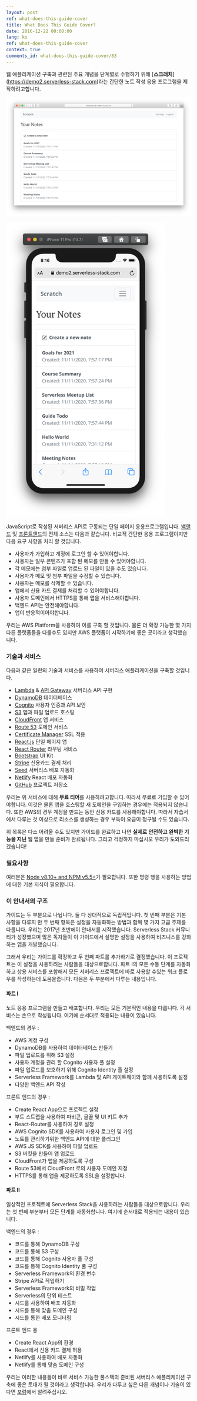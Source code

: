 ```yaml
---
layout: post
ref: what-does-this-guide-cover
title: What Does This Guide Cover?
date: 2016-12-22 00:00:00
lang: ko 
ref: what-does-this-guide-cover
context: true
comments_id: what-does-this-guide-cover/83
---
```


웹 애플리케이션 구축과 관련된 주요 개념을 단계별로 수행하기 위해 [**스크래치**] (https://demo2.serverless-stack.com)라는 간단한 노트 작성 응용 프로그램을 제작하려고합니다.

![완성된 데스크탑 앱 화면](/assets/completed-app-desktop.png)

<img alt="완성된 앱 모바일 화면" src="/assets/completed-app-mobile.png" width="432" />

JavaScript로 작성된 서버리스 API로 구동되는 단일 페이지 응용프로그램입니다. [백앤드]({{site.backend_github_repo}}) 및 [프론트앤드]({{site.frontend_github_repo}})의 전체 소스는 다음과 같습니다. 비교적 간단한 응용 프로그램이지만 다음 요구 사항을 처리 할 것입니다.

- 사용자가 가입하고 계정에 로그인 할 수 있어야합니다.
- 사용자는 일부 콘텐츠가 포함 된 메모를 만들 수 있어야합니다.
- 각 메모에는 첨부 파일로 업로드 된 파일이 있을 수도 있습니다.
- 사용자가 메모 및 첨부 파일을 수정할 수 있습니다.
- 사용자는 메모를 삭제할 수 있습니다.
- 앱에서 신용 카드 결제를 처리할 수 있어야합니다.
- 사용자 도메인에서 HTTPS를 통해 앱을 서비스해야합니다.
- 백엔드 API는 안전해야합니다.
- 앱이 반응적이어야합니다.

우리는 AWS Platform을 사용하여 이를 구축 할 것입니다. 물론 더 확장 가능한 몇 가지 다른 플랫폼들을 다룰수도 있지만 AWS 플랫폼이 시작하기에 좋은 곳이라고 생각했습니다.

### 기술과 서비스

다음과 같은 일련의 기술과 서비스를 사용하여 서버리스 애플리케이션을 구축할 것입니다.

- [Lambda][Lambda] & [API Gateway][APIG] 서버리스 API 구현
- [DynamoDB][DynamoDB] 데이터베이스
- [Cognito][Cognito] 사용자 인증과 API 보안
- [S3][S3] 앱과 파일 업로드 호스팅
- [CloudFront][CF] 앱 서비스
- [Route 53][R53] 도메인 서비스
- [Certificate Manager][CM] SSL 적용
- [React.js][React] 단일 페이지 앱
- [React Router][RR] 라우팅 서비스 
- [Bootstrap][Bootstrap] UI Kit
- [Stripe][Stripe] 신용카드 결제 처리 
- [Seed][Seed] 서버리스 배포 자동화
- [Netlify][Netlify] React 배포 자동화
- [GitHub][GitHub] 프로젝트 저장소

우리는 위 서비스에 대해 **무료 티어**를 사용하려고합니다. 따라서 무료로 가입할 수 있어야합니다. 이것은 물론 앱을 호스팅할 새 도메인을 구입하는 경우에는 적용되지 않습니다. 또한 AWS의 경우 계정을 만드는 동안 신용 카드를 사용해야합니다. 따라서 자습서에서 다루는 것 이상으로 리소스를 생성하는 경우 부득이 요금이 청구될 수도 있습니다.

위 목록은 다소 어려울 수도 있지만 가이드를 완료하고 나면 **실제로** **안전하고**  **완벽한 기능을 지닌** 웹 앱을 만들 준비가 완료됩니다. 그리고 걱정하지 마십시오 우리가 도와드리겠습니다!

### 필요사항 

여러분은 [Node v8.10+ and NPM v5.5+](https://nodejs.org/en/)가 필요합니다. 또한 명령 행을 사용하는 방법에 대한 기본 지식이 필요합니다.

### 이 안내서의 구조 

가이드는 두 부분으로 나뉩니다. 둘 다 상대적으로 독립적입니다. 첫 번째 부분은 기본 사항을 다루지 만 두 번째 항목은 설정을 자동화하는 방법과 함께 몇 가지 고급 주제를 다룹니다. 우리는 2017년 초반에이 안내서를 시작했습니다. Serverless Stack 커뮤니티가 성장했으며 많은 독자들이 이 가이드에서 설명한 설정을 사용하여 비즈니스를 강화하는 앱을 개발했습니다.

그래서 우리는 가이드를 확장하고 두 번째 파트를 추가하기로 결정했습니다. 이 프로젝트는 이 설정을 사용하려는 사람들을 대상으로합니다. 파트 I의 모든 수동 단계를 자동화하고 상용 서비스를 포함해서 모든 서버리스 프로젝트에 바로 사용할 수있는 워크 플로우를 작성하는데 도움을줍니다. 다음은 두 부분에서 다루는 내용입니다.

#### 파트 I

노트 응용 프로그램을 만들고 배포합니다. 우리는 모든 기본적인 내용을 다룹니다. 각 서비스는 손으로 작성됩니다. 여기에 순서대로 적용되는 내용이 있습니다.

백엔드의 경우 :

- AWS 계정 구성
- DynamoDB를 사용하여 데이터베이스 만들기
- 파일 업로드를 위해 S3 설정
- 사용자 계정을 관리 할 Cognito 사용자 풀 설정
- 파일 업로드를 보호하기 위해 Cognito Identity 풀 설정
- Serverless Framework를 Lambda 및 API 게이트웨이와 함께 사용하도록 설정
- 다양한 백엔드 API 작성

프론트 엔드의 경우 :

- Create React App으로 프로젝트 설정
- 부트 스트랩을 사용하여 파비콘, 글꼴 및 UI 키트 추가
- React-Router를 사용하여 경로 설정
- AWS Cognito SDK를 사용하여 사용자 로그인 및 가입
- 노트를 관리하기위한 백엔드 API에 대한 플러그인
- AWS JS SDK를 사용하여 파일 업로드
- S3 버킷을 만들어 앱 업로드
- CloudFront가 앱을 제공하도록 구성
- Route 53에서 CloudFront 로의 사용자 도메인 지정
- HTTPS를 통해 앱을 제공하도록 SSL을 설정합니다.

#### 파트 II

일상적인 프로젝트에 Serverless Stack을 사용하려는 사람들을 대상으로합니다. 우리는 첫 번째 부분부터 모든 단계를 자동화합니다. 여기에 순서대로 적용되는 내용이 있습니다.

백엔드의 경우 :

- 코드를 통해 DynamoDB 구성
- 코드를 통해 S3 구성
- 코드를 통해 Cognito 사용자 풀 구성
- 코드를 통해 Cognito Identity 풀 구성
- Serverless Framework의 환경 변수
- Stripe API로 작업하기
- Serverless Framework의 비밀 작업
- Serverless의 단위 테스트
- 시드를 사용하여 배포 자동화
- 시드를 통해 맞춤 도메인 구성
- 시드를 통한 배포 모니터링

프론트 엔드 용

- Create React App의 환경
- React에서 신용 카드 결제 허용
- Netlify를 사용하여 배포 자동화
- Netlify를 통해 맞춤 도메인 구성

우리는 이러한 내용들이 바로 서비스 가능한 풀스택의 준비된 서버리스 애플리케이션 구축에 좋은 토대가 될 것이라고 생각합니다. 우리가 다루고 싶은 다른 개념이나 기술이 있다면 [포럼]({{site.forum_url}})에서 알려주십시오.

[Cognito]: https://aws.amazon.com/cognito/
[CM]: https://aws.amazon.com/certificate-manager
[R53]: https://aws.amazon.com/route53/
[CF]: https://aws.amazon.com/cloudfront/
[S3]: https://aws.amazon.com/s3/
[Bootstrap]: http://getbootstrap.com
[RR]: https://github.com/ReactTraining/react-router
[React]: https://facebook.github.io/react/
[DynamoDB]: https://aws.amazon.com/dynamodb/
[APIG]: https://aws.amazon.com/api-gateway/
[Lambda]: https://aws.amazon.com/lambda/
[Stripe]: https://stripe.com
[Seed]: https://seed.run
[Netlify]: https://netlify.com
[GitHub]: https://github.com
